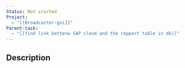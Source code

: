 ```yaml
---
Status: Not started
Project:
  - "[[Broadcaster-gui]]"
Parent-task:
  - "[[find link bettenw SAP cloud and the repport table in db]]"
---
```

## Description